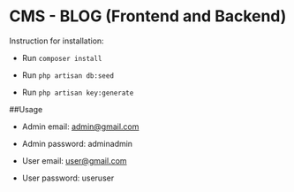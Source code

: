 # CMS - BLOG (Frontend and Backend)

Instruction for installation:

- Run ```composer install```

- Run ```php artisan db:seed```

- Run ```php artisan key:generate```

##Usage

- Admin email: admin@gmail.com
- Admin password: adminadmin

- User email: user@gmail.com
- User password: useruser

